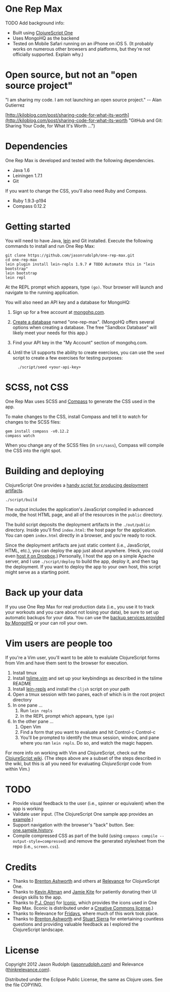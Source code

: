 # One Rep Max

TODO Add background info:

* Built using [ClojureScript One][clojurescript-one]
* Uses MongoHQ as the backend
* Tested on Mobile Safari running on an iPhone on iOS 5. (It probably
  works on numerous other browsers and platforms, but they're not
  officially supported. Explain why.)

# Open source, but not an "open source project"

"I am sharing my code. I am not launching an open source project." --
Alan Gutierrez

[http://kiloblog.com/post/sharing-code-for-what-its-worth](http://kiloblog.com/post/sharing-code-for-what-its-worth "GitHub and Git: Sharing Your Code, for What It's Worth ...")

# Dependencies

One Rep Max is developed and tested with the following dependencies.

  * Java 1.6
  * Leiningen 1.7.1
  * Git

If you want to change the CSS, you'll also need Ruby and Compass.

  * Ruby 1.9.3-p194
  * Compass 0.12.2

# Getting started

You will need to have Java, [lein][] and Git installed. Execute the
following commands to install and run One Rep Max:

    git clone https://github.com/jasonrudolph/one-rep-max.git
    cd one-rep-max
    lein plugin install lein-repls 1.9.7 # TODO Automate this in "lein bootstrap"
    lein bootstrap
    lein repl

At the REPL prompt which appears, type `(go)`. Your browser will
launch and navigate to the running application.

You will also need an API key and a database for MongoHQ:

1. Sign up for a free account at [mongohq.com][mongohq-signup].
2. [Create a database][mongohq-create-db] named "one-rep-max". (MongoHQ
   offers several options when creating a database. The free "Sandbox
   Database" will likely meet your needs for this app.)
3. Find your API key in the "My Account" section of mongohq.com.
4. Until the UI supports the ability to create exercises, you can use
   the `seed` script to create a few exercises for testing purposes:

         ./script/seed <your-api-key>

# SCSS, not CSS

One Rep Max uses SCSS and [Compass] to generate the CSS used in the app.

To make changes to the CSS, install Compass and tell it to watch for
changes to the SCSS files:

    gem install compass -v0.12.2
    compass watch

When you change any of the SCSS files (in `src/sass`), Compass will
compile the CSS into the right spot.

# Building and deploying

ClojureScript One provides a [handy script for producing deployment
artifacts][clojurescript-one-build-script].

    ./script/build

The output includes the application's JavaScript compiled in advanced
mode, the host HTML page, and all of the resources in the `public`
directory.

The build script deposits the deployment artifacts in the `./out/public`
directory. Inside you'll find `index.html`: the host page for the
application. You can open `index.html` directly in a browser, and you're
ready to rock.

Since the deployment artifacts are just static content (i.e.,
JavaScript, HTML, etc.), you can deploy the app just about anywhere.
(Heck, you could even [host it on Dropbox][deploy-to-dropbox].)
Personally, I host the app on a simple Apache server, and I use
`./script/deploy` to build the app, deploy it, and then tag the
deployment. If you want to deploy the app to your own host, this script
might serve as a starting point.

# Back up your data

If you use One Rep Max for real production data (i.e., you use it to
track your workouts and you care about not losing your data), be sure to
set up automatic backups for your data. You can use the [backup
services provided by MongoHQ][mongohq-backup] or your can roll your own.

# Vim users are people too

If you're a Vim user, you'll want to be able to evalulate ClojureScript
forms from Vim and have them sent to the browser for execution.

1. Install tmux
2. Install [tslime.vim][tslime.vim] and set up your keybindings as
   described in the tslime README
3. Install [lein-repls][lein-repls] and install the `cljsh` script on
   your path
4. Open a tmux session with two panes, each of which is in the root
   project directory
5. In one pane ...
    1. Run `lein repls`
    2. In the REPL prompt which appears, type `(go)`
6. In the other pane ...
    1. Open Vim
    2. Find a form that you want to evaluate and hit Control-c Control-c
    3. You'll be prompted to identify the tmux session, window, and pane
       where you ran `lein repls`. Do so, and watch the magic happen.

For more info on working with Vim and ClojureScript, check out the
[ClojureScript wiki][clojurescript-with-vim]. (The steps above are a
subset of the steps described in the wiki, but this is all you need for
evaluating *ClojureScript* code from within Vim.)

# TODO

* Provide visual feedback to the user (i.e., spinner or equivalent) when
  the app is working
* Validate user input. (The ClojureScript One sample app provides an
  [example][clojurescript-one-form-state].)
* Support navigation with the browser's "back" button. See:
  [one.sample.history][history-management].
* Compile compressed CSS as part of the build (using `compass compile
  --output-style=compressed`) and remove the generated stylesheet from
  the repo (i.e., `screen.css`).

# Credits

* Thanks to [Brenton Ashworth][brentonashworth] and others at
  [Relevance] for ClojureScript One.
* Thanks to [Kevin Altman][itsthatguy] and [Jamie Kite][jgkite] for
  patiently donating their UI design skills to the app.
* Thanks to [P.J. Onori][somerandomdude] for [Iconic], which provides
  the icons used in One Rep Max. (Iconic is distributed under a
  [Creative Commons license][iconic-license].)
* Thanks to Relevance for [Fridays], where much of this work took place.
* Thanks to [Brenton Ashworth][brentonashworth] and [Stuart
  Sierra][stuartsierra] for entertaining countless questions and
  providing valuable feedback as I explored the ClojureScript landscape.

# License

Copyright 2012 Jason Rudolph ([jasonrudolph.com](http://jasonrudolph.com)) and Relevance ([thinkrelevance.com](http://thinkrelevance.com)).

Distributed under the Eclipse Public License, the same as Clojure uses. See the file COPYING.

[brentonashworth]: https://github.com/brentonashworth
[clojurescript-one]: http://clojurescriptone.com
[clojurescript-one-build-script]: https://github.com/brentonashworth/one/wiki/Building-deployment-artifacts
[clojurescript-one-form-state]: https://github.com/jasonrudolph/one-rep-max/blob/6129d57/doc/interactions.png
[clojurescript-with-vim]: https://github.com/clojure/clojurescript/wiki/Vim
[compass]: http://compass-style.org/
[deploy-to-dropbox]: http://www.maclife.com/article/howtos/how_host_your_website_dropbox
[fridays]: http://thinkrelevance.com/how-we-work/dev_team#dev_team-fridays
[history-management]: https://github.com/jasonrudolph/one-rep-max/blob/21099b6/src/app/cljs/one/sample/history.cljs
[iconic]: http://somerandomdude.com/work/iconic/
[iconic-license]: https://github.com/jasonrudolph/one-rep-max/blob/master/public/fonts/iconic_license.txt
[itsthatguy]: https://github.com/itsthatguy
[jgkite]: https://github.com/jgkite
[lein]: https://github.com/technomancy/leiningen
[lein-repls]: https://github.com/franks42/lein-repls
[mongohq-signup]: https://mongohq.com/signup
[mongohq-create-db]: https://mongohq.com/databases/new
[mongohq-backup]: http://support.mongohq.com/topics/using-amazon-s3-to-backup-your-mongohq-database.html
[relevance]: http://thinkrelevance.com
[somerandomdude]: https://github.com/somerandomdude
[stuartsierra]: https://github.com/stuartsierra
[tslime.vim]: https://github.com/jgdavey/tslime.vim
